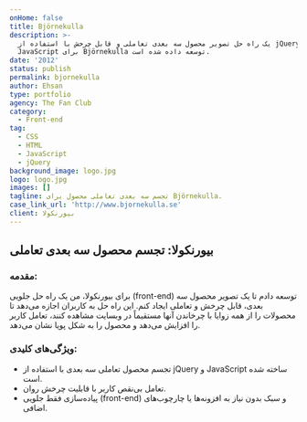 ```yaml
---
onHome: false
title: Björnekulla
description: >-
  یک راه حل تصویر محصول سه بعدی تعاملی و قابل چرخش با استفاده از jQuery و
  JavaScript برای Björnekulla توسعه داده شده است.
date: '2012'
status: publish
permalink: bjornekulla
author: Ehsan
type: portfolio
agency: The Fan Club
category:
  - Front-end
tag:
  - CSS
  - HTML
  - JavaScript
  - jQuery
background_image: logo.jpg
logo: logo.jpg
images: []
tagline: تجسم سه بعدی تعاملی محصول برای Björnekulla.
case_link_url: 'http://www.bjornekulla.se'
client: بیورنکولا
---
```

<h2>بیورنکولا: تجسم محصول سه بعدی تعاملی</h2>

<h3>مقدمه:</h3>
<p>
  برای بیورنکولا، من یک راه حل جلویی (front-end) توسعه دادم تا یک تصویر محصول سه بعدی، قابل چرخش و تعاملی ایجاد کنم. این راه حل به کاربران اجازه می‌دهد تا محصولات را از همه زوایا با چرخاندن آنها مستقیماً در وبسایت مشاهده کنند، تعامل کاربر را افزایش می‌دهد و محصول را به شکل پویا نشان می‌دهد.
</p>

<h3>ویژگی‌های کلیدی:</h3>
<ul>
  <li>تجسم محصول تعاملی سه بعدی با استفاده از jQuery و JavaScript ساخته شده است.</li>
  <li>تعامل بی‌نقص کاربر با قابلیت چرخش روان.</li>
  <li>پیاده‌سازی فقط جلویی (front-end) و سبک بدون نیاز به افزونه‌ها یا چارچوب‌های اضافی.</li>
</ul>
